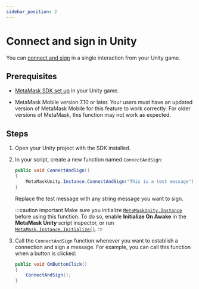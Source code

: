 ```yaml
---
sidebar_position: 2
---
```


# Connect and sign in Unity

You can [connect and sign](index.md) in a single interaction from your Unity game.

## Prerequisites

- [MetaMask SDK set up](../../connect/set-up-sdk/gaming/unity.md) in your Unity game.

- MetaMask Mobile version 7.10 or later.
  Your users must have an updated version of MetaMask Mobile for this feature to work correctly.
  For older versions of MetaMask, this function may not work as expected.

## Steps

1. Open your Unity project with the SDK installed.

2. In your script, create a new function named `ConnectAndSign`:

    ```csharp
    public void ConnectAndSign()
    {
        MetaMaskUnity.Instance.ConnectAndSign("This is a test message");
    }
    ```

    Replace the test message with any string message you want to sign.

    :::caution important
    Make sure you initialize [`MetaMaskUnity.Instance`](../../../reference/sdk-unity-api.md#instance)
    before using this function.
    To do so, enable **Initialize On Awake** in the **MetaMask Unity** script inspector, or run
    [`MetaMask.Instance.Initialize()`](../../../reference/sdk-unity-api.md#initialize).
    :::

3. Call the `ConnectAndSign` function whenever you want to establish a connection and sign a message.
    For example, you can call this function when a button is clicked:

    ```csharp
    public void OnButtonClick()
    {
        ConnectAndSign();
    }
    ```
